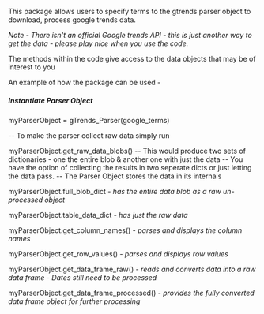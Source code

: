 This package allows users to specify terms to the gtrends parser object to download, process google trends data.

*Note - There isn't an official Google trends API - this is just another way to get the data - please play nice when you use the code.*

The methods within the code give access to the data objects that may be of interest to you

An example of how the package can be used -

##### Instantiate Parser Object

myParserObject = gTrends_Parser(google_terms)

-- To make the parser collect raw data simply run

myParserObject.get_raw_data_blobs()
-- This would produce two sets of dictionaries - one the entire blob & another one with just the data
-- You have the option of collecting the results in two seperate dicts or just letting the data pass.
-- The Parser Object stores the data in its internals

myParserObject.full_blob_dict   - *has the entire data blob as a raw un-processed object*

myParserObject.table_data_dict  - *has just the raw data*

myParserObject.get_column_names()  - *parses and displays the column names*

myParserObject.get_row_values()  - *parses and displays row values*

myParserObject.get_data_frame_raw()  - *reads and converts data into a raw data frame - Dates still need to be processed*

myParserObject.get_data_frame_processed()  - *provides the fully converted data frame object for further processing*


